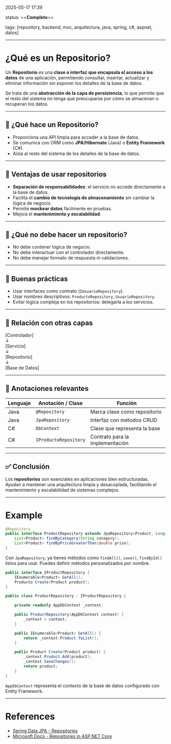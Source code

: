 2025-05-17 17:39

status: ==**Completo**==

tags: [repository, backend, mvc, arquitectura, java, spring, c#, aspnet, datos]

---
# ¿Qué es un Repositorio?

Un **Repositorio** es una **clase o interfaz que encapsula el acceso a los datos** de una aplicación, permitiendo consultar, insertar, actualizar y eliminar información sin exponer los detalles de la base de datos.

Se trata de una **abstracción de la capa de persistencia**, lo que permite que el resto del sistema no tenga que preocuparse por cómo se almacenan o recuperan los datos.

---
## 🧩 ¿Qué hace un Repositorio?

- Proporciona una API limpia para acceder a la base de datos.
- Se comunica con ORM como **JPA/Hibernate** (Java) o **Entity Framework** (C#).
- Aísla al resto del sistema de los detalles de la base de datos.

---
## 🎯 Ventajas de usar repositorios

- **Separación de responsabilidades**: el servicio no accede directamente a la base de datos.
- Facilita el **cambio de tecnología de almacenamiento** sin cambiar la lógica de negocio.
- Permite **mockear datos** fácilmente en pruebas.
- Mejora el **mantenimiento y escalabilidad**.

---
## 📌 ¿Qué no debe hacer un repositorio?

- No debe contener lógica de negocio.
- No debe interactuar con el controlador directamente.
- No debe manejar formato de respuesta ni validaciones.

---
## 🧠 Buenas prácticas

- Usar interfaces como contrato (`IUsuarioRepository`).
- Usar nombres descriptivos: `ProductoRepository`, `UsuarioRepository`.
- Evitar lógica compleja en los repositorios: delegarla a los servicios.

---
## 🔗 Relación con otras capas

[Controlador]  
↓  
[Servicio]  
↓  
[Repositorio]  
↓  
[Base de Datos]

---
## 🧠 Anotaciones relevantes

|Lenguaje|Anotación / Clase|Función|
|---|---|---|
|Java|`@Repository`|Marca clase como repositorio|
|Java|`JpaRepository`|Interfaz con métodos CRUD|
|C#|`DbContext`|Clase que representa la base|
|C#|`IProductoRepository`|Contrato para la implementación|

---
## ✅ Conclusión

Los **repositorios** son esenciales en aplicaciones bien estructuradas.  
Ayudan a mantener una arquitectura limpia y desacoplada, facilitando el mantenimiento y escalabilidad de sistemas complejos.

---
# Example
```java
@Repository
public interface ProductRepository extends JpaRepository<Product, Long> {
    List<Product> findByCategory(String category);
    List<Product> findByPriceGreaterThan(double price);
}
```
Con `JpaRepository`, ya tienes métodos como `findAll()`, `save()`, `findById()` listos para usar. Puedes definir métodos personalizados por nombre.

```c#
public interface IProductRepository {
    IEnumerable<Product> GetAll();
    Producto Create(Product product);
}

public class ProductRepository : IProductRepository {

    private readonly AppDbContext _context;

    public ProductRepository(AppDbContext context) {
        _context = context;
    }

    public IEnumerable<Product> GetAll() {
        return _context.Product.ToList();
    }

    public Product Create(Product product) {
        _context.Product.Add(product);
        _context.SaveChanges();
        return product;
    }
}
```
`AppDbContext` representa el contexto de la base de datos configurado con Entity Framework.

---
# References
- [Spring Data JPA - Repositories](https://docs.spring.io/spring-data/jpa/docs/current/reference/html/)
- [Microsoft Docs - Repositories in ASP.NET Core](https://learn.microsoft.com/en-us/aspnet/core/fundamentals/repository-pattern)